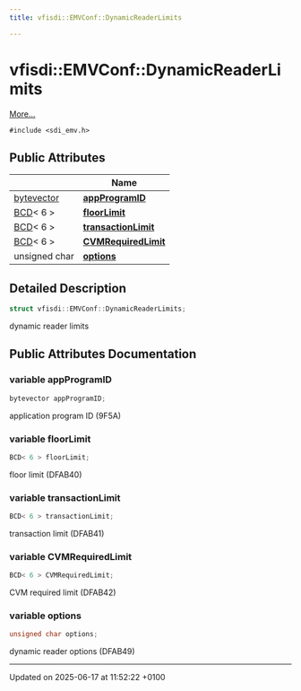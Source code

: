 ```yaml
---
title: vfisdi::EMVConf::DynamicReaderLimits

---
```


# vfisdi::EMVConf::DynamicReaderLimits



 [More...](#detailed-description)


`#include <sdi_emv.h>`

## Public Attributes

|                | Name           |
| -------------- | -------------- |
| [bytevector](structvfisdi_1_1_e_m_v_conf.md#typedef-bytevector) | **[appProgramID](structvfisdi_1_1_e_m_v_conf_1_1_dynamic_reader_limits.md#variable-appprogramid)**  |
| [BCD](classvfisdi_1_1_b_c_d.md)< 6 > | **[floorLimit](structvfisdi_1_1_e_m_v_conf_1_1_dynamic_reader_limits.md#variable-floorlimit)**  |
| [BCD](classvfisdi_1_1_b_c_d.md)< 6 > | **[transactionLimit](structvfisdi_1_1_e_m_v_conf_1_1_dynamic_reader_limits.md#variable-transactionlimit)**  |
| [BCD](classvfisdi_1_1_b_c_d.md)< 6 > | **[CVMRequiredLimit](structvfisdi_1_1_e_m_v_conf_1_1_dynamic_reader_limits.md#variable-cvmrequiredlimit)**  |
| unsigned char | **[options](structvfisdi_1_1_e_m_v_conf_1_1_dynamic_reader_limits.md#variable-options)**  |

## Detailed Description

```cpp
struct vfisdi::EMVConf::DynamicReaderLimits;
```


dynamic reader limits 

## Public Attributes Documentation

### variable appProgramID

```cpp
bytevector appProgramID;
```


application program ID (9F5A) 


### variable floorLimit

```cpp
BCD< 6 > floorLimit;
```


floor limit (DFAB40) 


### variable transactionLimit

```cpp
BCD< 6 > transactionLimit;
```


transaction limit (DFAB41) 


### variable CVMRequiredLimit

```cpp
BCD< 6 > CVMRequiredLimit;
```


CVM required limit (DFAB42) 


### variable options

```cpp
unsigned char options;
```


dynamic reader options (DFAB49) 


-------------------------------

Updated on 2025-06-17 at 11:52:22 +0100